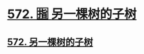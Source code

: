 # [572. 🈯️ 另一棵树的子树](https://github.com/imtsingyun/LeetCode/issues/7)

## [572. 另一棵树的子树](https://leetcode.cn/problems/subtree-of-another-tree/)